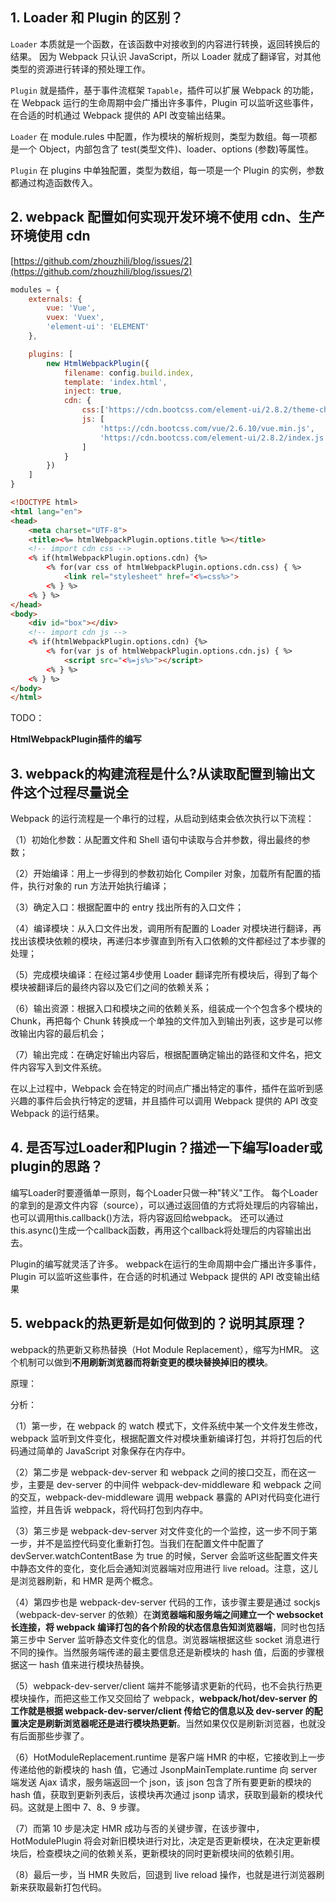## 1. Loader 和 Plugin 的区别？

`Loader` 本质就是一个函数，在该函数中对接收到的内容进行转换，返回转换后的结果。 因为 Webpack 只认识 JavaScript，所以 Loader 就成了翻译官，对其他类型的资源进行转译的预处理工作。

`Plugin` 就是插件，基于事件流框架 `Tapable`，插件可以扩展 Webpack 的功能，在 Webpack 运行的生命周期中会广播出许多事件，Plugin 可以监听这些事件，在合适的时机通过 Webpack 提供的 API 改变输出结果。

`Loader` 在 module.rules 中配置，作为模块的解析规则，类型为数组。每一项都是一个 Object，内部包含了 test(类型文件)、loader、options (参数)等属性。

`Plugin` 在 plugins 中单独配置，类型为数组，每一项是一个 Plugin 的实例，参数都通过构造函数传入。

## 2. webpack 配置如何实现开发环境不使用 cdn、生产环境使用 cdn

[https://github.com/zhouzhili/blog/issues/2](https://github.com/zhouzhili/blog/issues/2)

```js
modules = {
    externals: {
        vue: 'Vue',
        vuex: 'Vuex',
        'element-ui': 'ELEMENT'
    },

    plugins: [
        new HtmlWebpackPlugin({
            filename: config.build.index,
            template: 'index.html',
            inject: true,
            cdn: {
                css:['https://cdn.bootcss.com/element-ui/2.8.2/theme-chalk/index.css'],
                js: [
                    'https://cdn.bootcss.com/vue/2.6.10/vue.min.js',
                    'https://cdn.bootcss.com/element-ui/2.8.2/index.js'
                ]
            }
        })
    ]
}
```

```html
<!DOCTYPE html>
<html lang="en">
<head>
    <meta charset="UTF-8">
    <title><%= htmlWebpackPlugin.options.title %></title>
    <!-- import cdn css -->
    <% if(htmlWebpackPlugin.options.cdn) {%>
        <% for(var css of htmlWebpackPlugin.options.cdn.css) { %>
            <link rel="stylesheet" href="<%=css%>">
        <% } %>
    <% } %>
</head>
<body>
    <div id="box"></div>
    <!-- import cdn js -->
    <% if(htmlWebpackPlugin.options.cdn) {%>
        <% for(var js of htmlWebpackPlugin.options.cdn.js) { %>
            <script src="<%=js%>"></script>
        <% } %>
    <% } %>
</body>
</html>
```

TODO：

**HtmlWebpackPlugin插件的编写**

## 3. webpack的构建流程是什么?从读取配置到输出文件这个过程尽量说全

Webpack 的运行流程是一个串行的过程，从启动到结束会依次执行以下流程：

（1）初始化参数：从配置文件和 Shell 语句中读取与合并参数，得出最终的参数；

（2）开始编译：用上一步得到的参数初始化 Compiler 对象，加载所有配置的插件，执行对象的 run 方法开始执行编译；

（3）确定入口：根据配置中的 entry 找出所有的入口文件；

（4）编译模块：从入口文件出发，调用所有配置的 Loader 对模块进行翻译，再找出该模块依赖的模块，再递归本步骤直到所有入口依赖的文件都经过了本步骤的处理；

（5）完成模块编译：在经过第4步使用 Loader 翻译完所有模块后，得到了每个模块被翻译后的最终内容以及它们之间的依赖关系；

（6）输出资源：根据入口和模块之间的依赖关系，组装成一个个包含多个模块的 Chunk，再把每个 Chunk 转换成一个单独的文件加入到输出列表，这步是可以修改输出内容的最后机会；

（7）输出完成：在确定好输出内容后，根据配置确定输出的路径和文件名，把文件内容写入到文件系统。

在以上过程中，Webpack 会在特定的时间点广播出特定的事件，插件在监听到感兴趣的事件后会执行特定的逻辑，并且插件可以调用 Webpack 提供的 API 改变 Webpack 的运行结果。

## 4. 是否写过Loader和Plugin？描述一下编写loader或plugin的思路？

编写Loader时要遵循单一原则，每个Loader只做一种"转义"工作。 每个Loader的拿到的是源文件内容（source），可以通过返回值的方式将处理后的内容输出，也可以调用this.callback()方法，将内容返回给webpack。 还可以通过 this.async()生成一个callback函数，再用这个callback将处理后的内容输出出去。

Plugin的编写就灵活了许多。 webpack在运行的生命周期中会广播出许多事件，Plugin 可以监听这些事件，在合适的时机通过 Webpack 提供的 API 改变输出结果

## 5. webpack的热更新是如何做到的？说明其原理？

webpack的热更新又称热替换（Hot Module Replacement），缩写为HMR。 这个机制可以做到**不用刷新浏览器而将新变更的模块替换掉旧的模块**。

原理：

分析：

（1）第一步，在 webpack 的 watch 模式下，文件系统中某一个文件发生修改，webpack 监听到文件变化，根据配置文件对模块重新编译打包，并将打包后的代码通过简单的 JavaScript 对象保存在内存中。

（2）第二步是 webpack-dev-server 和 webpack 之间的接口交互，而在这一步，主要是 dev-server 的中间件 webpack-dev-middleware 和 webpack 之间的交互，webpack-dev-middleware 调用 webpack 暴露的 API对代码变化进行监控，并且告诉 webpack，将代码打包到内存中。

（3）第三步是 webpack-dev-server 对文件变化的一个监控，这一步不同于第一步，并不是监控代码变化重新打包。当我们在配置文件中配置了devServer.watchContentBase 为 true 的时候，Server 会监听这些配置文件夹中静态文件的变化，变化后会通知浏览器端对应用进行 live reload。注意，这儿是浏览器刷新，和 HMR 是两个概念。

（4）第四步也是 webpack-dev-server 代码的工作，该步骤主要是通过 sockjs（webpack-dev-server 的依赖）在**浏览器端和服务端之间建立一个 websocket 长连接，将 webpack 编译打包的各个阶段的状态信息告知浏览器端**，同时也包括第三步中 Server 监听静态文件变化的信息。浏览器端根据这些 socket 消息进行不同的操作。当然服务端传递的最主要信息还是新模块的 hash 值，后面的步骤根据这一 hash 值来进行模块热替换。

（5）webpack-dev-server/client 端并不能够请求更新的代码，也不会执行热更模块操作，而把这些工作又交回给了 webpack，**webpack/hot/dev-server 的工作就是根据 webpack-dev-server/client 传给它的信息以及 dev-server 的配置决定是刷新浏览器呢还是进行模块热更新**。当然如果仅仅是刷新浏览器，也就没有后面那些步骤了。

（6）HotModuleReplacement.runtime 是客户端 HMR 的中枢，它接收到上一步传递给他的新模块的 hash 值，它通过 JsonpMainTemplate.runtime 向 server 端发送 Ajax 请求，服务端返回一个 json，该 json 包含了所有要更新的模块的 hash 值，获取到更新列表后，该模块再次通过 jsonp 请求，获取到最新的模块代码。这就是上图中 7、8、9 步骤。

（7）而第 10 步是决定 HMR 成功与否的关键步骤，在该步骤中，HotModulePlugin 将会对新旧模块进行对比，决定是否更新模块，在决定更新模块后，检查模块之间的依赖关系，更新模块的同时更新模块间的依赖引用。

（8）最后一步，当 HMR 失败后，回退到 live reload 操作，也就是进行浏览器刷新来获取最新打包代码。
